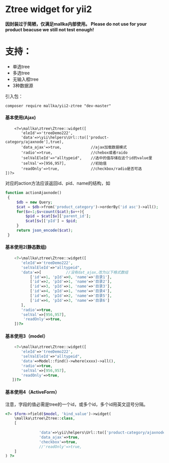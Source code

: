 Ztree widget for  yii2
=============
**因封装过于简陋，仅满足mallka内部使用。
Please do not use for your product beacuse we still not test enough!** 


支持：
=============
- 单选tree
- 多选tree
- 无输入框tree
- 3种数据源



引入包：
```
composer require mallka/yii2-ztree "dev-master"

```

#### 基本使用(Ajax)
```
    <?=\mallka\ztree\Ztree::widget([
       'eleId'=>'treeDemo222',
       'data'=>\yii\helpers\Url::to(['product-category/ajaxnode'],true),
       'data_ajax'=>true,             //ajax加载数据模式 
       'radio'=>true,                 //chebox或者raido
       'selValEleId'=>"alltypeid",    //选中的值存储在这个id的value里
       'selVal'=>[956,957],           //初始值
       'readOnly'=>true,              //checkbox/radio是否可选
])?>
```

对应的action方法应该返回id、pid、name的结构，如
```php
function actionAjaxnode()
 {
     $db = new Query;
     $cat = $db->from('product_category')->orderBy('id asc')->all();
     for($v=1;$v<count($cat);$v++){
         $pid = $cat[$v]['parent_id'];
         $cat[$v]['pId'] = $pid;
     }
     return json_encode($cat);
 }
```





#### 基本使用2(静态数组)
```php
	<?=\mallka\ztree\Ztree::widget([
       'eleId'=>'treeDemo222',
       'selValEleId'=>"alltypeid",
       'data'=>[           //没有dat_ajax,改为以下格式数组
           ['id'=>1, 'pId'=>0, 'name'=>'目录1'],
           ['id'=>2, 'pId'=>1, 'name'=>'目录2'],
           ['id'=>3, 'pId'=>1, 'name'=>'目录3'],
           ['id'=>4, 'pId'=>1, 'name'=>'目录4'],
           ['id'=>5, 'pId'=>2, 'name'=>'目录5'],
           ['id'=>6, 'pId'=>3, 'name'=>'目录6']
       ],
       'radio'=>true,
       'selVal'=>[956,957],
        'readOnly'=>true,
	])?>
```

#### 基本使用3（model）
```php
	<?=\mallka\ztree\Ztree::widget([
       'eleId'=>'treeDemo222',
       'selValEleId'=>"alltypeid",
       'data'=>Model::find()->where(xxxx)->all(),
       'radio'=>true,
       'selVal'=>[956,957],
       'readOnly'=>true,
   ])?>
```


#### 基本使用4（ActiveForm） 
注意，字段的值必需是tree的一个id，或多个id，多个id用英文逗号分隔。
```php
<?= $form->field($model, 'kind_value')->widget(
    \mallka\ztree\Ztree::class,
    [
    
               'data'=>\yii\helpers\Url::to(['product-category/ajaxnode'],true),
               'data_ajax'=>true,
               'checkbox'=>true,
               //'readOnly'=>true,
    ]
) ?>



```
